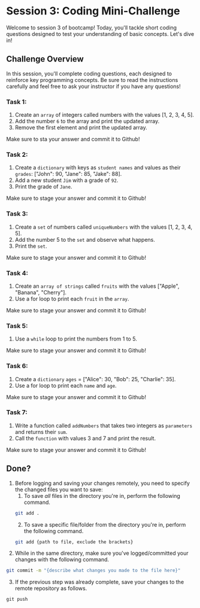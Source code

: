 # Session 3: Coding Mini-Challenge

Welcome to session 3 of bootcamp! Today, you'll tackle short coding questions designed to test your understanding of basic concepts. Let's dive in!

## Challenge Overview

In this session, you'll complete coding questions, each designed to reinforce key programming concepts. Be sure to read the instructions carefully and feel free to ask your instructor if you have any questions!

### Task 1: 
1. Create an `array` of integers called numbers with the values [1, 2, 3, 4, 5].
2. Add the number `6` to the array and print the updated array.
3. Remove the first element and print the updated array.

Make sure to sta your answer and commit it to Github!

### Task 2:
1. Create a `dictionary` with keys as `student names` and values as their `grades`: ["John": 90, "Jane": 85, "Jake": 88].
2. Add a new student `Jim` with a grade of `92`.
3. Print the grade of `Jane`.

Make sure to stage your answer and commit it to Github!

### Task 3: 
1. Create a `set` of numbers called `uniqueNumbers` with the values [1, 2, 3, 4, 5].
2. Add the number 5 to the `set` and observe what happens.
3. Print the `set`.

Make sure to stage your answer and commit it to Github!

### Task 4: 
1. Create an `array of strings` called `fruits` with the values ["Apple", "Banana", "Cherry"].
2. Use a for loop to print each `fruit` in the `array`.

Make sure to stage your answer and commit it to Github!

### Task 5: 
1.  Use a `while` loop to print the numbers from 1 to 5.

Make sure to stage your answer and commit it to Github!

### Task 6: 
1. Create a `dictionary` `ages` = ["Alice": 30, "Bob": 25, "Charlie": 35].
2. Use a for loop to print each `name` and `age`.

Make sure to stage your answer and commit it to Github!

### Task 7: 
1. Write a function called `addNumbers` that takes two integers as `parameters` and returns their `sum`.
2. Call the `function` with values 3 and 7 and print the result.

Make sure to stage your answer and commit it to Github!


## Done?
1. Before logging and saving your changes remotely, you need to specify the changed files you want to save:
   1. To save *all* files in the directory you're in, perform the following command.
   ```bash
   git add .
   ```
   2. To save a specific file/folder from the directory you're in, perform the following command.
   ```bash
   git add {path to file, exclude the brackets}
   ```
3. While in the same directory, make sure you've logged/committed your changes with the following command.
```bash
git commit -m "{describe what changes you made to the file here}"
```
3. If the previous step was already complete, save your changes to the remote repository as follows.
```abash
git push
```
